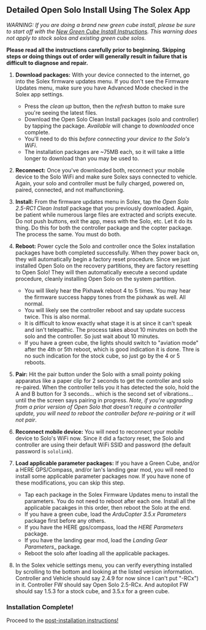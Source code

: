 ## Detailed Open Solo Install Using The Solex App ##
_WARNING: If you are doing a brand new green cube install, please be sure to start off with the [New Green Cube Install Instructions](../master/green_cube_install.md). This warning does not apply to stock solos and existing green cube solos._

**Please read all the instructions carefully prior to beginning. Skipping steps or doing things out of order will generally result in failure that is difficult to diagnose and repair.**

1. **Download packages:** With your device connected to the internet, go into the Solex firmware updates menu. If you don't see the Firmware Updates menu, make sure you have Advanced Mode checked in the Solex app settings.
   - Press the _clean up_ button, then the _refresh_ button to make sure you're seeing the latest files.  
   - Download the Open Solo Clean Install packages (solo and controller) by tapping the package. _Available_ will change to _downloaded_ once complete.
   - You'll need to do this _before connecting your device to the Solo's WiFi_.
   - The installation packages are ~75MB each, so it will take a little longer to download than you may be used to.

2. **Reconnect:** Once you've downloaded both, reconnect your mobile device to the Solo WiFi and make sure Solex says connected to vehicle. Again, your solo and controller must be fully charged, powered on, paired, connected, and not malfunctioning. 

3. **Install:** From the firmware updates menu in Solex, tap the _Open Solo 2.5-RC1 Clean Install_ package that you previously downloaded. Again, be patient while numerous large files are extracted and scripts execute. Do not push buttons, exit the app, mess with the Solo, etc. Let it do its thing. Do this for both the controller package and the copter package. The process the same. You must do both.

4. **Reboot:** Power cycle the Solo and controller once the Solex installation packages have both completed successfully. When they power back on, they will automatically begin a factory reset procedure. Since we just installed Open Solo on the recovery partitions, they are factory resetting to Open Solo! They will then automatically execute a second update procedure, cleanly installing Open Solo on the system partition.
    - You will likely hear the Pixhawk reboot 4 to 5 times. You may hear the firmware success happy tones from the pixhawk as well. All normal.
    - You will likely see the controller reboot and say update success twice. This is also normal.
    - It is difficult to know exactly what stage it is at since it can't speak and isn't telepathic. The process takes about 10 minutes on both the solo and the controller.  So just wait about 10 minutes.
    - If you have a green cube, the lights should switch to "aviation mode" after the 4th or 5th reboot, which is good indication it is done. Thre is no such indication for the stock cube, so just go by the 4 or 5 reboots.

5. **Pair:** Hit the pair button under the Solo with a small pointy poking apparatus like a paper clip for 2 seconds to get the controller and solo re-paired. When the controller tells you it has detected the solo, hold the A and B button for 3 seconds... which is the second set of vibrations... until the the screen says pairing in progress. _Note, if you're upgrading from a prior version of Open Solo that doesn't require a controller update, you will need to reboot the controller before re-pairing or it will not pair_.

6. **Reconnect mobile device:** You will need to reconnect your mobile device to Solo's WiFi now.  Since it did a factory reset, the Solo and controller are using their default WiFi SSID and password (the default password is `sololink`).

7. **Load applicable parameter packages:** If you have a Green Cube, and/or a HERE GPS/Compass, and/or Ian's landing gear mod, you will need to install some applicable parameter packages now.  If you have none of these modifications, you can skip this step.
   - Tap each package in the Solex Firmware Updates menu to install the parameters. You do not need to reboot after each one. Install all the applicable pacakges in this order, then reboot the Solo at the end.
   - If you have a green cube, load the _ArduCopter 3.5.x Parameters_ package first before any others.
   - If you have the HERE gps/compass, load the _HERE Parameters_ package.
   - If you have the landing gear mod, load the _Landing Gear Parameters__ package.
   - Reboot the solo after loading all the applicable packages.

8. In the Solex vehicle settings menu, you can verify everything installed by scrolling to the bottom and looking at the listed version information. Controller and Vehicle should say 2.4.9 for now since I can't put "-RCx") in it.  Controller FW should say Open Solo 2.5-RCx.  And autopilot FW should say 1.5.3 for a stock cube, and 3.5.x for a green cube.

### Installation Complete! ###
Proceed to the [post-installation instructions!](../master/install_post.md)
